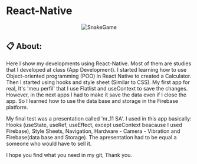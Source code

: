   <h1 href="#clipboard-about"> React-Native </h1>

  <p align="center">
    <img src="SomeApps.jpg" alt="SnakeGame"/>
  </p>

  ## :clipboard: About:
  Here I show my developments using React-Native. Most of them are studies that I developed at class (App Development). I started learning how to use Object-oriented programming (POO) in React Native to created a Calculator. Then I started using hooks and style sheet (Similar to CSS). My first app for real, It's 'meu perfil' that I use Flatlist and useContext to save the changes. However, in the next apps I had to make it save the data even if I close the app. So I learned how to use the data base and storage in the Firebase platform.

  My final test was a presentation called 'nr_11 SA'. I used in this app basically: Hooks (useState, useRef, useEffect, except useContext beacause I used Firebase), Style Sheets, Navigation, Hardware - Camera - Vibration and Firebase(data base and Storage). The apresentation had to be equal a someone who would have to sell it.
  
  I hope you find what you need in my git, Thank you.
